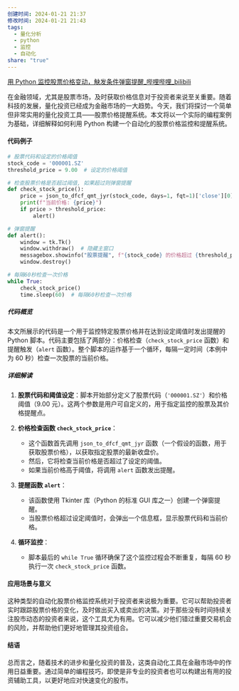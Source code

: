 ```yaml
---
创建时间: 2024-01-21 21:37
修改时间: 2024-01-21 21:43
tags:
  - 量化分析
  - python
  - 监控
  - 自动化
share: "true"
---
```

[用 Python 监控股票价格变动，觖发条件弹窗提醒_哔哩哔哩_bilibili](https://www.bilibili.com/video/BV1hW4y1F7Vp/)

在金融领域，尤其是股票市场，及时获取价格信息对于投资者来说至关重要。随着科技的发展，量化投资已经成为金融市场的一大趋势。今天，我们将探讨一个简单但非常实用的量化投资工具——股票价格提醒系统。本文将以一个实际的编程案例为基础，详细解释如何利用 Python 构建一个自动化的股票价格监控和提醒系统。

#### 代码例子

```python
# 股票代码和设定的价格阈值
stock_code = '000001.SZ'  
threshold_price = 9.00  # 设定的价格阈值

# 检查股票价格是否超过阈值, 如果超过则弹窗提醒
def check_stock_price():
    price = json_to_dfcf_qmt_jyr(stock_code, days=1, fqt=1)['close'][0] # 自定义函数，获取最新价格
    print(f"当前价格: {price}")
    if price > threshold_price:
        alert()

# 弹窗提醒
def alert():
    window = tk.Tk()
    window.withdraw()  # 隐藏主窗口
    messagebox.showinfo("股票提醒", f"{stock_code} 的价格超过 {threshold_price} 元！")
    window.destroy()

# 每隔60秒检查一次价格
while True:
    check_stock_price()
    time.sleep(60)  # 每隔60秒检查一次价格
```

##### 代码概览

本文所展示的代码是一个用于监控特定股票价格并在达到设定阈值时发出提醒的 Python 脚本。代码主要包括了两部分：价格检查（`check_stock_price` 函数）和提醒触发（`alert` 函数）。整个脚本的运作基于一个循环，每隔一定时间（本例中为 60 秒）检查一次股票的当前价格。

##### 详细解读

1. **股票代码和阈值设定**：脚本开始部分定义了股票代码（`'000001.SZ'`）和价格阈值（9.00 元）。这两个参数是用户可自定义的，用于指定监控的股票及其价格提醒点。

2. **价格检查函数 `check_stock_price`**：
   - 这个函数首先调用 `json_to_dfcf_qmt_jyr` 函数（一个假设的函数，用于获取股票价格），以获取指定股票的最新收盘价。
   - 然后，它将检查当前价格是否超过了设定的阈值。
   - 如果当前价格高于阈值，将调用 `alert` 函数发出提醒。

3. **提醒函数 `alert`**：
   - 该函数使用 Tkinter 库（Python 的标准 GUI 库之一）创建一个弹窗提醒。
   - 当股票价格超过设定阈值时，会弹出一个信息框，显示股票代码和当前价格。

4. **循环监控**：
   - 脚本最后的 `while True` 循环确保了这个监控过程会不断重复，每隔 60 秒执行一次 `check_stock_price` 函数。

#### 应用场景与意义

这种类型的自动化股票价格监控系统对于投资者来说极为重要。它可以帮助投资者实时跟踪股票价格的变化，及时做出买入或卖出的决策。对于那些没有时间持续关注股市动态的投资者来说，这个工具尤为有用。它可以减少他们错过重要交易机会的风险，并帮助他们更好地管理其投资组合。

#### 结语

总而言之，随着技术的进步和量化投资的普及，这类自动化工具在金融市场中的作用日益重要。通过简单的编程技巧，即使是非专业的投资者也可以构建出有用的投资辅助工具，以更好地应对快速变化的股市。
